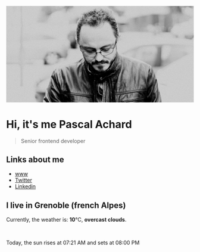 ![Pascal Achard](./images/photo-pascal-achard.jpg)
# Hi, it's me Pascal Achard
> Senior frontend developer

## Links about me
- [www](https://www.pascal-achard.com)
- [Twitter](https://twitter.com/botmaster)
- [Linkedin](http://www.linkedin.com/in/pascal-achard)


## I live in Grenoble (french Alpes)
Currently, the weather is: **10**°C, **overcast clouds**.

<img src="https://openweathermap.org/img/w/04d.png" alt="">

Today, the sun rises at 07:21 AM and sets at 08:00 PM


<p style="display: flex; flex-wrap: wrap; gap: 20px;">
        <img src="https://scontent-cdg4-2.cdninstagram.com/v/t39.30808-6/337526152_1246607562954183_2640837045780944004_n.jpg?stp=c0.134.1080.1080a_dst-jpg_e35_s640x640_sh0.08&_nc_ht=scontent-cdg4-2.cdninstagram.com&_nc_cat=103&_nc_ohc=h59f4dKfhMMAX8LvmdJ&edm=AOQ1c0wAAAAA&ccb=7-5&oh=00_AfAW6nKpC2XajUXXneixlfhsYoeTZZSenE8_CN5YWyntdQ&oe=642ACD00&_nc_sid=8fd12b" alt="" width="200"/>
        <img src="https://scontent-cdg4-1.cdninstagram.com/v/t39.30808-6/338174191_169447729315181_4762878131584812175_n.jpg?stp=dst-jpg_e35_s640x640_sh0.08&_nc_ht=scontent-cdg4-1.cdninstagram.com&_nc_cat=105&_nc_ohc=CnED-rk--FEAX9WwouF&edm=AOQ1c0wAAAAA&ccb=7-5&oh=00_AfAUvDnGFuTQZsIgwSUuKIpWWw7yn-HAH7i7lQk-PSxitw&oe=642AF651&_nc_sid=8fd12b" alt="" width="200"/>
        <img src="https://scontent-cdg4-1.cdninstagram.com/v/t39.30808-6/337273806_1233220800733666_9014024570559174269_n.jpg?stp=c0.135.1080.1080a_dst-jpg_e35_s640x640_sh0.08&_nc_ht=scontent-cdg4-1.cdninstagram.com&_nc_cat=110&_nc_ohc=hC3Z5UtOIwwAX_uS56t&edm=AOQ1c0wAAAAA&ccb=7-5&oh=00_AfCyATfa8BkY9i6DzaZpM8_1hCFGKA1h635uQXq765bmeA&oe=6429BE35&_nc_sid=8fd12b" alt="" width="200"/>
        <img src="https://scontent-cdg2-1.cdninstagram.com/v/t39.30808-6/337516862_555965536517648_6728886801039750515_n.jpg?stp=c0.135.1080.1080a_dst-jpg_e35_s640x640_sh0.08&_nc_ht=scontent-cdg2-1.cdninstagram.com&_nc_cat=108&_nc_ohc=t82fzcy0oeYAX8bodSI&edm=AOQ1c0wAAAAA&ccb=7-5&oh=00_AfDFPk0tPNt7Q8-cQtfK8asCcJOh_6I0hG37rhfkUYahZg&oe=642AF8C2&_nc_sid=8fd12b" alt="" width="200"/>
        <img src="https://scontent-cdg2-1.cdninstagram.com/v/t39.30808-6/336914825_709054927682819_7372440927794061829_n.jpg?stp=c180.0.720.720a_dst-jpg_e15_s640x640&_nc_ht=scontent-cdg2-1.cdninstagram.com&_nc_cat=111&_nc_ohc=WtPYKIOc6c8AX9kv2by&edm=AOQ1c0wAAAAA&ccb=7-5&oh=00_AfB-OkQ31Y6C6S_guVphpxcY_h_tn-sYVKX1IX684I7umw&oe=642AAA69&_nc_sid=8fd12b" alt="" width="200"/>
        <img src="https://scontent-cdg4-2.cdninstagram.com/v/t51.2885-15/337507939_634982741797476_5607676570426676412_n.jpg?stp=c0.420.1080.1080a_dst-jpg_e35_s640x640_sh0.08&_nc_ht=scontent-cdg4-2.cdninstagram.com&_nc_cat=100&_nc_ohc=-G0_XS8ZxvEAX-Tpu6-&edm=AOQ1c0wBAAAA&ccb=7-5&oh=00_AfAaKIwEmmhZapbmMAYfqwkJadyYh3FXrT4dY3FAAQ6Lnw&oe=6426E227&_nc_sid=8fd12b" alt="" width="200"/>
</p>
